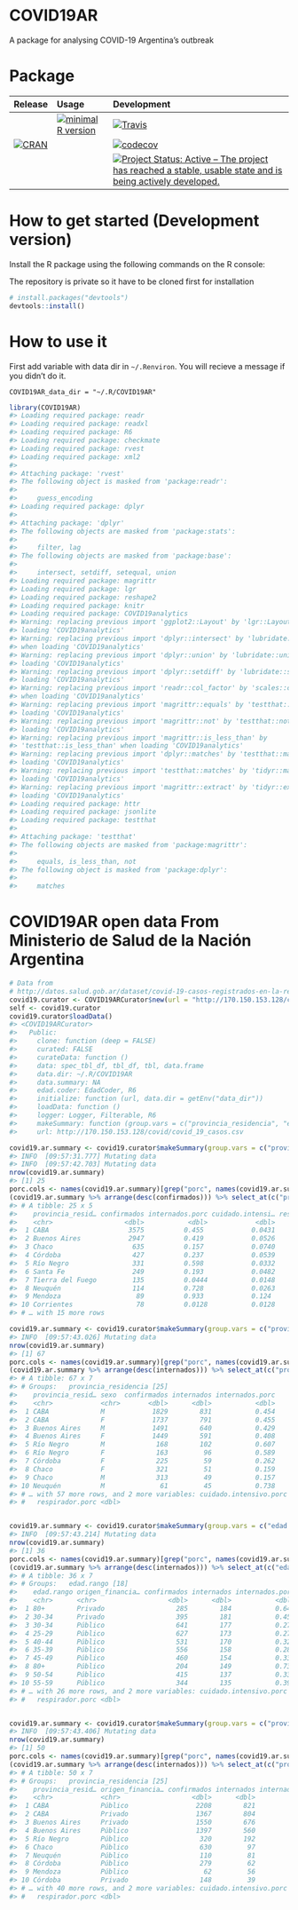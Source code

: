 
<!-- README.md is generated from README.Rmd. Please edit that file -->

# COVID19AR

A package for analysing COVID-19 Argentina’s outbreak

<!-- . -->

# Package

| Release                                                                                                | Usage                                                                                                    | Development                                                                                                                                                                                            |
| :----------------------------------------------------------------------------------------------------- | :------------------------------------------------------------------------------------------------------- | :----------------------------------------------------------------------------------------------------------------------------------------------------------------------------------------------------- |
|                                                                                                        | [![minimal R version](https://img.shields.io/badge/R%3E%3D-3.6.0-blue.svg)](https://cran.r-project.org/) | [![Travis](https://travis-ci.org/rOpenStats/COVID19AR.svg?branch=master)](https://travis-ci.org/rOpenStats/COVID19AR)                                                                                  |
| [![CRAN](http://www.r-pkg.org/badges/version/COVID19AR)](https://cran.r-project.org/package=COVID19AR) |                                                                                                          | [![codecov](https://codecov.io/gh/rOpenStats/COVID19AR/branch/master/graph/badge.svg)](https://codecov.io/gh/rOpenStats/COVID19AR)                                                                     |
|                                                                                                        |                                                                                                          | [![Project Status: Active – The project has reached a stable, usable state and is being actively developed.](https://www.repostatus.org/badges/latest/active.svg)](https://www.repostatus.org/#active) |

# How to get started (Development version)

Install the R package using the following commands on the R console:

The repository is private so it have to be cloned first for installation

``` r
# install.packages("devtools")
devtools::install()
```

# How to use it

First add variable with data dir in `~/.Renviron`. You will recieve a
message if you didn’t do it.

``` .renviron
COVID19AR_data_dir = "~/.R/COVID19AR"
```

``` r
library(COVID19AR)
#> Loading required package: readr
#> Loading required package: readxl
#> Loading required package: R6
#> Loading required package: checkmate
#> Loading required package: rvest
#> Loading required package: xml2
#> 
#> Attaching package: 'rvest'
#> The following object is masked from 'package:readr':
#> 
#>     guess_encoding
#> Loading required package: dplyr
#> 
#> Attaching package: 'dplyr'
#> The following objects are masked from 'package:stats':
#> 
#>     filter, lag
#> The following objects are masked from 'package:base':
#> 
#>     intersect, setdiff, setequal, union
#> Loading required package: magrittr
#> Loading required package: lgr
#> Loading required package: reshape2
#> Loading required package: knitr
#> Loading required package: COVID19analytics
#> Warning: replacing previous import 'ggplot2::Layout' by 'lgr::Layout' when
#> loading 'COVID19analytics'
#> Warning: replacing previous import 'dplyr::intersect' by 'lubridate::intersect'
#> when loading 'COVID19analytics'
#> Warning: replacing previous import 'dplyr::union' by 'lubridate::union' when
#> loading 'COVID19analytics'
#> Warning: replacing previous import 'dplyr::setdiff' by 'lubridate::setdiff' when
#> loading 'COVID19analytics'
#> Warning: replacing previous import 'readr::col_factor' by 'scales::col_factor'
#> when loading 'COVID19analytics'
#> Warning: replacing previous import 'magrittr::equals' by 'testthat::equals' when
#> loading 'COVID19analytics'
#> Warning: replacing previous import 'magrittr::not' by 'testthat::not' when
#> loading 'COVID19analytics'
#> Warning: replacing previous import 'magrittr::is_less_than' by
#> 'testthat::is_less_than' when loading 'COVID19analytics'
#> Warning: replacing previous import 'dplyr::matches' by 'testthat::matches' when
#> loading 'COVID19analytics'
#> Warning: replacing previous import 'testthat::matches' by 'tidyr::matches' when
#> loading 'COVID19analytics'
#> Warning: replacing previous import 'magrittr::extract' by 'tidyr::extract' when
#> loading 'COVID19analytics'
#> Loading required package: httr
#> Loading required package: jsonlite
#> Loading required package: testthat
#> 
#> Attaching package: 'testthat'
#> The following objects are masked from 'package:magrittr':
#> 
#>     equals, is_less_than, not
#> The following object is masked from 'package:dplyr':
#> 
#>     matches
```

# COVID19AR open data From Ministerio de Salud de la Nación Argentina

``` r
# Data from
# http://datos.salud.gob.ar/dataset/covid-19-casos-registrados-en-la-republica-argentina
covid19.curator <- COVID19ARCurator$new(url = "http://170.150.153.128/covid/covid_19_casos.csv")
self <- covid19.curator
covid19.curator$loadData()
#> <COVID19ARCurator>
#>   Public:
#>     clone: function (deep = FALSE) 
#>     curated: FALSE
#>     curateData: function () 
#>     data: spec_tbl_df, tbl_df, tbl, data.frame
#>     data.dir: ~/.R/COVID19AR
#>     data.summary: NA
#>     edad.coder: EdadCoder, R6
#>     initialize: function (url, data.dir = getEnv("data_dir")) 
#>     loadData: function () 
#>     logger: Logger, Filterable, R6
#>     makeSummary: function (group.vars = c("provincia_residencia", "edad.rango", 
#>     url: http://170.150.153.128/covid/covid_19_casos.csv
```

``` r
covid19.ar.summary <- covid19.curator$makeSummary(group.vars = c("provincia_residencia"))
#> INFO  [09:57:31.777] Mutating data 
#> INFO  [09:57:42.703] Mutating data
nrow(covid19.ar.summary)
#> [1] 25
porc.cols <- names(covid19.ar.summary)[grep("porc", names(covid19.ar.summary))]
(covid19.ar.summary %>% arrange(desc(confirmados))) %>% select_at(c("provincia_residencia", "confirmados", porc.cols))
#> # A tibble: 25 x 5
#>    provincia_resid… confirmados internados.porc cuidado.intensi… respirador.porc
#>    <chr>                  <dbl>           <dbl>            <dbl>           <dbl>
#>  1 CABA                    3575          0.455            0.0431          0.0210
#>  2 Buenos Aires            2947          0.419            0.0526          0.0271
#>  3 Chaco                    635          0.157            0.0740          0.0394
#>  4 Córdoba                  427          0.237            0.0539          0.0187
#>  5 Río Negro                331          0.598            0.0332          0.0181
#>  6 Santa Fe                 249          0.193            0.0482          0.0201
#>  7 Tierra del Fuego         135          0.0444           0.0148          0.0148
#>  8 Neuquén                  114          0.728            0.0263          0.0263
#>  9 Mendoza                   89          0.933            0.124           0.0562
#> 10 Corrientes                78          0.0128           0.0128          0     
#> # … with 15 more rows

covid19.ar.summary <- covid19.curator$makeSummary(group.vars = c("provincia_residencia", "sexo"))
#> INFO  [09:57:43.026] Mutating data
nrow(covid19.ar.summary)
#> [1] 67
porc.cols <- names(covid19.ar.summary)[grep("porc", names(covid19.ar.summary))]
(covid19.ar.summary %>% arrange(desc(internados))) %>% select_at(c("provincia_residencia", "sexo", "confirmados", "internados", porc.cols))
#> # A tibble: 67 x 7
#> # Groups:   provincia_residencia [25]
#>    provincia_resid… sexo  confirmados internados internados.porc
#>    <chr>            <chr>       <dbl>      <dbl>           <dbl>
#>  1 CABA             M            1829        831           0.454
#>  2 CABA             F            1737        791           0.455
#>  3 Buenos Aires     M            1491        640           0.429
#>  4 Buenos Aires     F            1449        591           0.408
#>  5 Río Negro        M             168        102           0.607
#>  6 Río Negro        F             163         96           0.589
#>  7 Córdoba          F             225         59           0.262
#>  8 Chaco            F             321         51           0.159
#>  9 Chaco            M             313         49           0.157
#> 10 Neuquén          M              61         45           0.738
#> # … with 57 more rows, and 2 more variables: cuidado.intensivo.porc <dbl>,
#> #   respirador.porc <dbl>


covid19.ar.summary <- covid19.curator$makeSummary(group.vars = c("edad.rango", "origen_financiamiento"))
#> INFO  [09:57:43.214] Mutating data
nrow(covid19.ar.summary)
#> [1] 36
porc.cols <- names(covid19.ar.summary)[grep("porc", names(covid19.ar.summary))]
(covid19.ar.summary %>% arrange(desc(internados))) %>% select_at(c("edad.rango", "origen_financiamiento", "confirmados", "internados", porc.cols))
#> # A tibble: 36 x 7
#> # Groups:   edad.rango [18]
#>    edad.rango origen_financia… confirmados internados internados.porc
#>    <chr>      <chr>                  <dbl>      <dbl>           <dbl>
#>  1 80+        Privado                  285        184           0.646
#>  2 30-34      Privado                  395        181           0.458
#>  3 30-34      Público                  641        177           0.276
#>  4 25-29      Público                  627        173           0.276
#>  5 40-44      Público                  531        170           0.320
#>  6 35-39      Público                  556        158           0.284
#>  7 45-49      Público                  460        154           0.335
#>  8 80+        Público                  204        149           0.730
#>  9 50-54      Público                  415        137           0.330
#> 10 55-59      Público                  344        135           0.392
#> # … with 26 more rows, and 2 more variables: cuidado.intensivo.porc <dbl>,
#> #   respirador.porc <dbl>


covid19.ar.summary <- covid19.curator$makeSummary(group.vars = c("provincia_residencia", "origen_financiamiento"))
#> INFO  [09:57:43.406] Mutating data
nrow(covid19.ar.summary)
#> [1] 50
porc.cols <- names(covid19.ar.summary)[grep("porc", names(covid19.ar.summary))]
(covid19.ar.summary %>% arrange(desc(internados))) %>% select_at(c("provincia_residencia", "origen_financiamiento", "confirmados", "internados", porc.cols))
#> # A tibble: 50 x 7
#> # Groups:   provincia_residencia [25]
#>    provincia_resid… origen_financia… confirmados internados internados.porc
#>    <chr>            <chr>                  <dbl>      <dbl>           <dbl>
#>  1 CABA             Público                 2208        821           0.372
#>  2 CABA             Privado                 1367        804           0.588
#>  3 Buenos Aires     Privado                 1550        676           0.436
#>  4 Buenos Aires     Público                 1397        560           0.401
#>  5 Río Negro        Público                  320        192           0.6  
#>  6 Chaco            Público                  630         97           0.154
#>  7 Neuquén          Público                  110         81           0.736
#>  8 Córdoba          Público                  279         62           0.222
#>  9 Mendoza          Público                   62         56           0.903
#> 10 Córdoba          Privado                  148         39           0.264
#> # … with 40 more rows, and 2 more variables: cuidado.intensivo.porc <dbl>,
#> #   respirador.porc <dbl>
```
